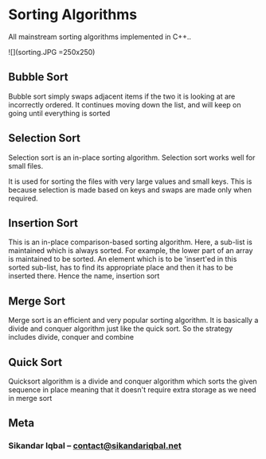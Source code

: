 # Sorting Algorithms




All mainstream sorting algorithms implemented in C++..

![](sorting.JPG =250x250)

## Bubble Sort

Bubble sort simply swaps adjacent items if the two it is looking at are incorrectly ordered.  It continues moving down the list, and will keep on going until everything is sorted



## Selection Sort

Selection sort is an in-place sorting algorithm. Selection sort works well for small files.

It is used for sorting the files with very large values and small keys. This is because selection is made based on keys and swaps are made only when required.

## Insertion Sort

This is an in-place comparison-based sorting algorithm. Here, a sub-list is maintained which is always sorted. For example, the lower part of an array is maintained to be sorted. An element which is to be 'insert'ed in this sorted sub-list, has to find its appropriate place and then it has to be inserted there. Hence the name, insertion sort

## Merge Sort

Merge sort is an efficient and very popular sorting algorithm. It is basically a divide and conquer algorithm just like the quick sort. So the strategy includes divide, conquer and combine

## Quick Sort 

Quicksort algorithm is a divide and conquer algorithm which sorts the given sequence in place meaning that it doesn't require extra storage as we need in merge sort



## Meta

### Sikandar Iqbal – contact@sikandariqbal.net




<!-- Markdown link & img dfn's -->
[npm-image]: https://img.shields.io/npm/v/datadog-metrics.svg?style=flat-square
[npm-url]: https://npmjs.org/package/datadog-metrics
[npm-downloads]: https://img.shields.io/npm/dm/datadog-metrics.svg?style=flat-square
[travis-image]: https://img.shields.io/travis/dbader/node-datadog-metrics/master.svg?style=flat-square
[travis-url]: https://travis-ci.org/dbader/node-datadog-metrics
[wiki]: https://github.com/yourname/yourproject/wiki
